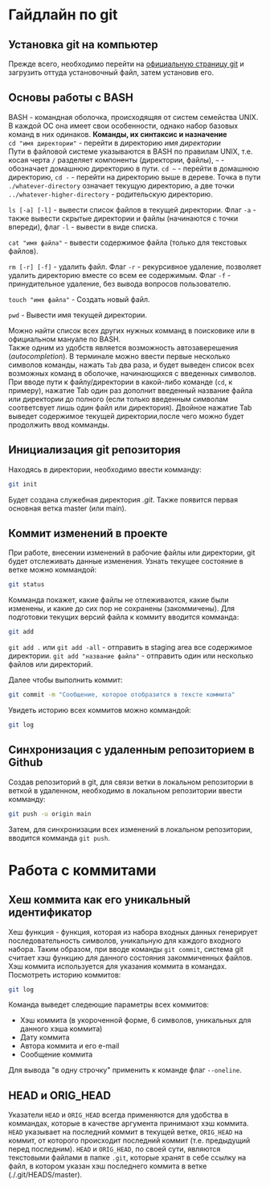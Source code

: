 Гайдлайн по git
======
Установка git на компьютер
------
Прежде всего, необходимо перейти на [официальную страницу git](https://yandex.ru/search/?text=git) и 
загрузить оттуда установочный файл, затем установив его.

Основы работы с BASH
------
BASH - командная оболочка, происходящяя от систем семейства UNIX. В каждой ОС она имеет свои особенности, однако
набор базовых команд в них одинаков.
**Команды, их синтаксис и назначение**  
`cd "имя директории"` - перейти в директорию *имя директории*  
Пути в файловой системе указываются в BASH по правилам UNIX, т.е. косая черта `/` разделяет компоненты (директории, файлы),
`~` - обозначает домашнюю директорию в пути. `cd ~` - перейти в домашнюю директорию, `cd -` - перейти на директорию выше в
дереве. Точка в пути `./whatever-directory` означает текущую директорию, а две точки `../whatever-higher-directory` -
родительскую директорию.  

`ls [-a] [-l]` - вывести список файлов в текущей директории. Флаг `-a` - также вывести скрытые директории и файлы 
(начинаются с точки впереди), флаг `-l` - вывести в виде списка.  

`cat "имя файла"` - вывести содержимое файла (только для текстовых файлов).  

`rm [-r] [-f]` - удалить файл. Флаг `-r` - рекурсивное удаление, позволяет удалить директорию вместе со всем ее содержимым.
Флаг `-f` - принудительное удаление, без вывода вопросов пользователю.  

`touch "имя файла"` - Создать новый файл.  

`pwd` - Вывести имя текущей директории.  

Можно найти список всех других нужных комманд  в поисковике или в официальном мануале по BASH.  
Также одним из удобств является возможность автозаверешения (*autocompletion*). В терминале можно ввести первые несколько 
символов команды, нажать `Tab` два раза, и будет выведен список всех возможных команд в оболочке, начинающихся с введенных
символов. При вводе пути к файлу/директории в какой-либо команде (`cd`, к примеру), нажатие Tab один раз дополнит
введенный название файла или директории до полного (если только введенным символам соответсвует лишь один файл или
директория). Двойное нажатие Tab выведет содержимое текущей директории,после чего можно будет продолжить ввод комманды.

Инициализация git репозитория
------

Находясь в директории, необходимо ввести комманду:
```bash
git init
```
Будет создана служебная директория *.git*. Также появится первая основная ветка master (или main).

Коммит изменений в проекте
------
При работе, внесении изменений в рабочие файлы или директории, git будет отслеживать данные изменения. Узнать текущее
состояние в ветке можно коммандой:
```bash
git status
```
Комманда покажет, какие файлы не отлеживаются, какие были изменены, и какие до сих пор не сохранены (закоммичены).
Для подготовки текущих версий файла к коммиту вводится комманда:
```bash
git add
```
`git add .` или `git add -all` - отправить в staging area все содержимое директории. `git add "название файла"` -
отправить один или несколько файлов или директорий.

Далее чтобы выполнить коммит:
```bash
git сommit -m "Сообщение, которое отобразится в тексте коммита"
```
Увидеть историю всех коммитов можно коммандой:
```bash
git log
```

Синхронизация с удаленным репозиторием в Github
------
Создав репозиторий в git, для связи ветки в локальном репозитории в веткой в удаленном, 
необходимо в локальном репозитории ввести комманду:
```bash
git push -u origin main
```
Затем, для синхронизации всех изменений в локальном репозитории, вводится комманда `git push`.

Работа с коммитами
======


Хеш коммита как его уникальный идентификатор
------
Хеш функция - функция, которая из набора входных данных генерирует последовательность символов, уникальную для каждого входного 
набора. Таким образом, при вводе команды `git commit`, система git считает хэш функцию для данного состояния закоммиченных файлов.  
Хэш коммита используется для указания коммита в командах.
Посмотреть историю коммитов:

```bash
git log
```
Команда выведет следеющие параметры всех коммитов:
- Хэш коммита (в укороченной форме, 6 символов, уникальных для данного хэша коммита)
- Дату коммита
- Автора коммита и его e-mail
- Сообщение коммита  

Для вывода "в одну строчку" применить к команде флаг `--oneline`.

HEAD и ORIG_HEAD
------
Указатели `HEAD` и `ORIG_HEAD` всегда применяются для удобства в коммандах, которые в качестве аргумента принимают хэш коммита.
`HEAD` указывает на последний коммит в текущей ветке, `ORIG_HEAD` на коммит, от которого происходит последний коммит (т.е. предыдущий перед
последним).  `HEAD` и `ORIG_HEAD`, по своей сути, являются текстовыми файлами в папке `.git`, которые хранят в себе ссылку на файл,
в котором указан хэш последнего коммита в ветке (./.git/HEADS/master).
